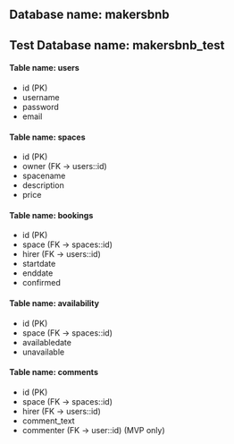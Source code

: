 ## Database name: makersbnb
## Test Database name: makersbnb_test

#### Table name: users
- id (PK)
- username
- password
- email

#### Table name: spaces
- id (PK)
- owner (FK -> users::id)
- spacename
- description
- price

#### Table name: bookings
- id (PK)
- space (FK -> spaces::id)
- hirer (FK -> users::id)
- startdate
- enddate
- confirmed

#### Table name: availability
- id (PK)
- space (FK -> spaces::id)
- availabledate
- unavailable

#### Table name: comments
- id (PK)
- space (FK -> spaces::id)
- hirer (FK -> users::id)
- comment_text
- commenter (FK -> user::id) (MVP only)

